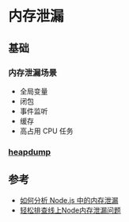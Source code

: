 # 内存泄漏

## 基础

### 内存泄漏场景

- 全局变量
- 闭包
- 事件监听
- 缓存
- 高占用 CPU 任务

### [heapdump](https://github.com/bnoordhuis/node-heapdump)


## 参考

- [如何分析 Node.js 中的内存泄漏](https://zhuanlan.zhihu.com/p/25736931)
- [轻松排查线上Node内存泄漏问题](https://cnodejs.org/topic/58eb5d378cda07442731569f)
